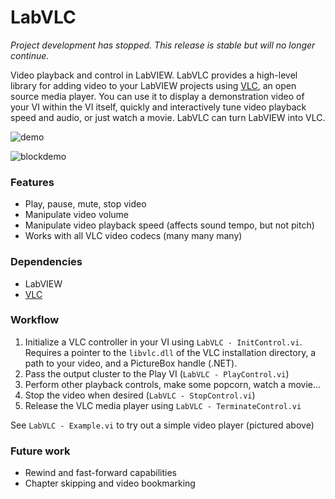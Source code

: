 # LabVLC

_Project development has stopped. This release is stable but will no longer continue._

Video playback and control in LabVIEW. LabVLC provides a high-level library for adding video to your LabVIEW projects using [VLC](http://www.videolan.org/vlc/index.html), an open source media player. You can use it to display a demonstration video of your VI within the VI itself, quickly and interactively tune video playback speed and audio, or just watch a movie. LabVLC can turn LabVIEW into VLC. 

![demo](https://raw.githubusercontent.com/mciantyre/LabVLC/master/demo.PNG)

![blockdemo](https://raw.githubusercontent.com/mciantyre/LabVLC/master/blockdemo.PNG)

### Features
- Play, pause, mute, stop video
- Manipulate video volume
- Manipulate video playback speed (affects sound tempo, but not pitch)
- Works with all VLC video codecs (many many many)

### Dependencies
- LabVIEW
- [VLC](http://www.videolan.org/vlc/index.html)

### Workflow
1. Initialize a VLC controller  in your VI using ```LabVLC - InitControl.vi```. Requires a pointer to the ```libvlc.dll``` of the VLC installation directory, a path to your video, and a PictureBox handle (.NET).
2. Pass the output cluster to the Play VI (```LabVLC - PlayControl.vi```)
3. Perform other playback controls, make some popcorn, watch a movie...
4. Stop the video when desired (```LabVLC - StopControl.vi```)
5. Release the VLC media player using ```LabVLC - TerminateControl.vi```

See ```LabVLC - Example.vi``` to try out a simple video player (pictured above)

### Future work
- Rewind and fast-forward capabilities
- Chapter skipping and video bookmarking

